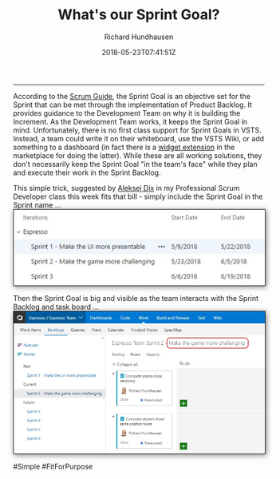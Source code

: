 ﻿---
title: "What's our Sprint Goal?"
date: 2018-05-23T07:41:51Z
author: "Richard Hundhausen"
slug: "whats-our-sprint-goal"
draft: false
tags: ["Azure DevOps", "Scrum", "TFS"]
---

---

According to the <a href="https://www.scrumguides.org/scrum-guide.html" target="_blank" rel="noopener">Scrum Guide</a>, the Sprint Goal is an objective set for the Sprint that can be met through the implementation of Product Backlog. It provides guidance to the Development Team on why it is building the Increment. As the Development Team works, it keeps the Sprint Goal in mind. Unfortunately, there is no first class support for Sprint Goals in VSTS. Instead, a team could write it on their whiteboard, use the VSTS Wiki, or add something to a dashboard (in fact there is a <a href="https://marketplace.visualstudio.com/items?itemName=keesschollaart.sprint-goal" target="_blank" rel="noopener">widget extension</a> in the marketplace for doing the latter). While these are all working solutions, they don't necessarily keep the Sprint Goal "in the team's face" while they plan and execute their work in the Sprint Backlog.

This simple trick, suggested by <a href="https://twitter.com/aleksejdix" target="_blank" rel="noopener">Aleksej Dix</a> in my Professional Scrum Developer class this week fits that bill - simply include the Sprint Goal in the Sprint name ...
<img style="display: block; max-width: 100%; height: auto; margin-bottom: 1rem; border: 1px solid black; box-shadow: 2px 2px 10px rgba(0,0,0,0.5);" src="SprintGoals1.jpg" width="507" height="153"  alt="Sprint Goals1" />

Then the Sprint Goal is big and visible as the team interacts with the Sprint Backlog and task board ...<img style="display: block; max-width: 100%; height: auto; margin-bottom: 1rem; border: 1px solid black; box-shadow: 2px 2px 10px rgba(0,0,0,0.5);" src="SprintGoals2.jpg" width="836" height="473"  alt="Sprint Goals2" />
#Simple #FitForPurpose
